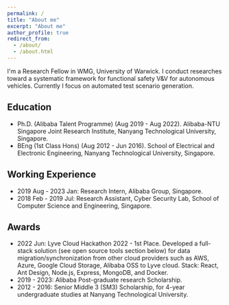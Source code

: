 ```yaml
---
permalink: /
title: "About me"
excerpt: "About me"
author_profile: true
redirect_from: 
  - /about/
  - /about.html
---
```


I'm a Research Fellow in WMG, University of Warwick. I conduct researches toward a systematic framework for functional safety V&V for autonomous vehicles. Currently I focus on automated test scenario generation.

Education
------
* Ph.D. (Alibaba Talent Programme) (Aug 2019 - Aug 2022). Alibaba-NTU Singapore Joint Research Institute, Nanyang Technological University, Singapore.
* BEng (1st Class Hons) (Aug 2012 - Jun 2016). School of Electrical and Electronic Engineering, Nanyang Technological University, Singapore.

Working Experience
------
* 2019 Aug - 2023 Jan: Research Intern, Alibaba Group, Singapore.
* 2018 Feb - 2019 Jul: Research Assistant, Cyber Security Lab, School of Computer Science and Engineering, Singapore.

Awards
------
* 2022 Jun: Lyve Cloud Hackathon 2022 - 1st Place. Developed a full-stack solution (see open source tools section below) for data migration/synchronization from other cloud providers such as AWS, Azure, Google Cloud Storage, Alibaba OSS to Lyve cloud. Stack: React, Ant Design, Node.js, Express, MongoDB, and Docker.
* 2019 - 2023: Alibaba Post-graduate research Scholarship.
* 2012 - 2016: Senior Middle 3 (SM3) Scholarship, for 4-year undergraduate studies at Nanyang Technological University.